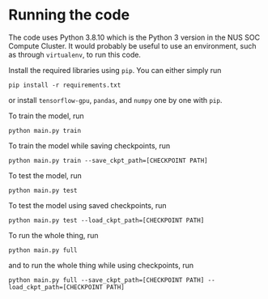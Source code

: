 # Running the code

The code uses Python 3.8.10 which is the Python 3 version in the NUS SOC Compute Cluster. It would probably be useful to use an environment, such as through `virtualenv`, to run this code.

Install the required libraries using `pip`. You can either simply run

`pip install -r requirements.txt`

or install `tensorflow-gpu`, `pandas`, and `numpy` one by one with `pip`.

To train the model, run

`python main.py train`

To train the model while saving checkpoints, run

`python main.py train --save_ckpt_path=[CHECKPOINT PATH]`

To test the model, run

`python main.py test`

To test the model using saved checkpoints, run

`python main.py test --load_ckpt_path=[CHECKPOINT PATH]`

To run the whole thing, run

`python main.py full`

and to run the whole thing while using checkpoints, run

`python main.py full --save_ckpt_path=[CHECKPOINT PATH] --load_ckpt_path=[CHECKPOINT PATH]`
